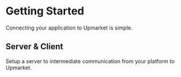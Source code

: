 # Getting Started

Connecting your application to Upmarket is simple.

## Server & Client
Setup a server to intermediate communication from your platform to Upmarket.
